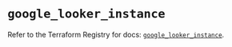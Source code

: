 # `google_looker_instance`

Refer to the Terraform Registry for docs: [`google_looker_instance`](https://registry.terraform.io/providers/hashicorp/google/6.45.0/docs/resources/looker_instance).
